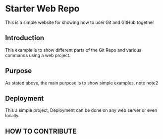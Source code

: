 # Starter Web Repo

This is a simple website for showing how to user Git and GitHub together


## Introduction

This example is to show different parts of the Git Repo and various commands using a web project.

## Purpose

As stated above, the main purpose is to show simple examples.
note
note2

## Deployment

This a simple project, Deployment can be done on any web server or even locally.

## HOW TO CONTRIBUTE
